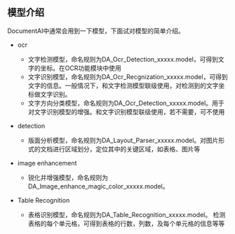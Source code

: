 ## 模型介绍

DocumentAI中通常会用到一下模型，下面试对模型的简单介绍。

- ocr
  - 文字检测模型，命名规则为DA_Ocr_Detection_xxxxx.model，可得到文字的坐标。在OCR功能模块中使用
  - 文字识别模型，命名规则为DA_Ocr_Recgnization_xxxxx.model，可得到文字的信息。一般情况下，和文字检测模型联级使用，对检测到的文字坐标做文字识别。
  - 文字方向分类模型，命名规则为DA_Ocr_Detection_xxxxx.model。用于对文字识别模型的增强。和文字识别模型联级使用，若不需要，可不使用
  
- detection
  
  - 版面分析模型，命名规则为DA_Layout_Parser_xxxxx.model。对图片形式的文档进行区域划分，定位其中的关键区域，如表格、图片等
  
- image enhancement

  - 锐化并增强模型，命名规则为DA_Image_enhance_magic_color_xxxxx.model。 
  
- Table Recognition

  - 表格识别模型，命名规则为DA_Table_Recognition_xxxxx.model。 检测表格的每个单元格，可得到表格的行数，列数，及每个单元格的信息等等
  
  
  
  
  
  
  

  
  
  
  
  
  
  
  
  
  
  
  ​	